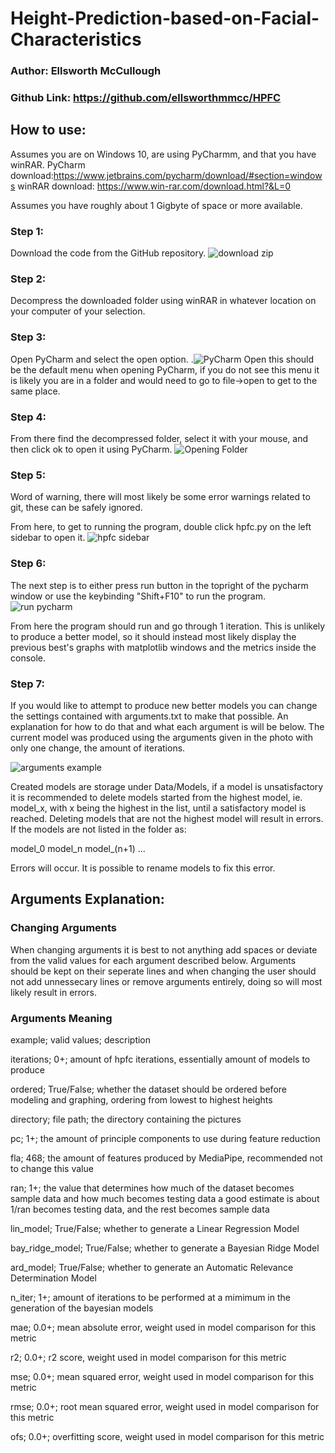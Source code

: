 # Height-Prediction-based-on-Facial-Characteristics
### Author: Ellsworth McCullough
### Github Link: https://github.com/ellsworthmmcc/HPFC

## How to use:

Assumes you are on Windows 10, are using PyCharmm, and that you have winRAR.
PyCharm download:https://www.jetbrains.com/pycharm/download/#section=windows
winRAR download: https://www.win-rar.com/download.html?&L=0

Assumes you have roughly about 1 Gigbyte of space or more available.


### Step 1:
Download the code from the GitHub repository.
![download zip](https://user-images.githubusercontent.com/81348353/207201784-3dcf7ab3-9b0f-4454-bfac-4252dea9e47b.PNG)

### Step 2:
Decompress the downloaded folder using winRAR in whatever location on your computer of your selection.

### Step 3:
Open PyCharm and select the open option.
.![PyCharm Open](https://user-images.githubusercontent.com/81348353/207202408-e78ee0fc-3de7-497e-a2ae-11e0cd7926f1.PNG)
this should be the default menu when opening PyCharm, if you do not see this menu it is likely you are in a folder and would need to go to file->open to get to the same place.

### Step 4:
From there find the decompressed folder, select it with your mouse, and then click ok to open it using PyCharm.
![Opening Folder](https://user-images.githubusercontent.com/81348353/207202664-134e2390-574a-4feb-bf13-1cdd2ce706a0.PNG)

### Step 5:
Word of warning, there will most likely be some error warnings related to git, these can be safely ignored.

From here, to get to running the program, double click hpfc.py on the left sidebar to open it.
![hpfc sidebar](https://user-images.githubusercontent.com/81348353/207202806-6109e338-8f39-404e-a122-780ab956a2e4.PNG)

### Step 6:
The next step is to either press run button in the topright of the pycharm window or use the keybinding "Shift+F10" to run the program.
![run pycharm](https://user-images.githubusercontent.com/81348353/207203066-36608691-0415-4958-bda6-9a712847f9f8.PNG)

From here the program should run and go through 1 iteration. This is unlikely to produce a better model, so it should instead most likely display the previous best's graphs with matplotlib windows and the metrics inside the console.

### Step 7:
If you would like to attempt to produce new better models you can change the settings contained with arguments.txt to make that possible. An explanation for how to do that and what each argument is will be below. The current model was produced using the arguments given in the photo with only one change, the amount of iterations.

![arguments example](https://user-images.githubusercontent.com/81348353/207203467-1ccb6ee8-87fe-4646-86c9-9102ae1d0091.PNG)

Created models are storage under Data/Models, if a model is unsatisfactory it is recommended to delete models started from the highest model, ie. model_x, with x being the highest in the list, until a satisfactory model is reached. Deleting models that are not the highest model will result in errors. If the models are not listed in the folder as:

model_0
model_n
model_(n+1)
...

Errors will occur. It is possible to rename models to fix this error.

## Arguments Explanation:
### Changing Arguments

When changing arguments it is best to not anything add spaces or deviate from the valid values for each argument described below. Arguments should be kept on their seperate lines and when changing the user should not add unnessecary lines or remove arguments entirely, doing so will most likely result in errors.

### Arguments Meaning

example; valid values; description

iterations; 0+; amount of hpfc iterations, essentially amount of models to produce

ordered; True/False; whether the dataset should be ordered before modeling and graphing, ordering from lowest to highest heights

directory; file path; the directory containing the pictures

pc; 1+; the amount of principle components to use during feature reduction

fla; 468; the amount of features produced by MediaPipe, recommended not to change this value

ran; 1+; the value that determines how much of the dataset becomes sample data and how much becomes testing data
a good estimate is about 1/ran becomes testing data, and the rest becomes sample data

lin_model; True/False; whether to generate a Linear Regression Model

bay_ridge_model; True/False; whether to generate a Bayesian Ridge Model

ard_model; True/False; whether to generate an Automatic Relevance Determination Model

n_iter; 1+; amount of iterations to be performed at a mimimum in the generation of the bayesian models

mae; 0.0+; mean absolute error, weight used in model comparison for this metric

r2; 0.0+; r2 score, weight used in model comparison for this metric

mse; 0.0+; mean squared error, weight used in model comparison for this metric

rmse; 0.0+; root mean squared error, weight used in model comparison for this metric

ofs; 0.0+; overfitting score, weight used in model comparison for this metric
